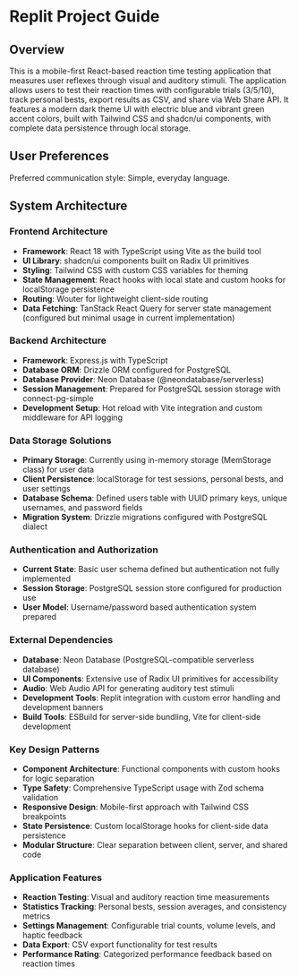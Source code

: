 # Replit Project Guide

## Overview

This is a mobile-first React-based reaction time testing application that measures user reflexes through visual and auditory stimuli. The application allows users to test their reaction times with configurable trials (3/5/10), track personal bests, export results as CSV, and share via Web Share API. It features a modern dark theme UI with electric blue and vibrant green accent colors, built with Tailwind CSS and shadcn/ui components, with complete data persistence through local storage.

## User Preferences

Preferred communication style: Simple, everyday language.

## System Architecture

### Frontend Architecture
- **Framework**: React 18 with TypeScript using Vite as the build tool
- **UI Library**: shadcn/ui components built on Radix UI primitives
- **Styling**: Tailwind CSS with custom CSS variables for theming
- **State Management**: React hooks with local state and custom hooks for localStorage persistence
- **Routing**: Wouter for lightweight client-side routing
- **Data Fetching**: TanStack React Query for server state management (configured but minimal usage in current implementation)

### Backend Architecture
- **Framework**: Express.js with TypeScript
- **Database ORM**: Drizzle ORM configured for PostgreSQL
- **Database Provider**: Neon Database (@neondatabase/serverless)
- **Session Management**: Prepared for PostgreSQL session storage with connect-pg-simple
- **Development Setup**: Hot reload with Vite integration and custom middleware for API logging

### Data Storage Solutions
- **Primary Storage**: Currently using in-memory storage (MemStorage class) for user data
- **Client Persistence**: localStorage for test sessions, personal bests, and user settings
- **Database Schema**: Defined users table with UUID primary keys, unique usernames, and password fields
- **Migration System**: Drizzle migrations configured with PostgreSQL dialect

### Authentication and Authorization
- **Current State**: Basic user schema defined but authentication not fully implemented
- **Session Storage**: PostgreSQL session store configured for production use
- **User Model**: Username/password based authentication system prepared

### External Dependencies
- **Database**: Neon Database (PostgreSQL-compatible serverless database)
- **UI Components**: Extensive use of Radix UI primitives for accessibility
- **Audio**: Web Audio API for generating auditory test stimuli
- **Development Tools**: Replit integration with custom error handling and development banners
- **Build Tools**: ESBuild for server-side bundling, Vite for client-side development

### Key Design Patterns
- **Component Architecture**: Functional components with custom hooks for logic separation
- **Type Safety**: Comprehensive TypeScript usage with Zod schema validation
- **Responsive Design**: Mobile-first approach with Tailwind CSS breakpoints
- **State Persistence**: Custom localStorage hooks for client-side data persistence
- **Modular Structure**: Clear separation between client, server, and shared code

### Application Features
- **Reaction Testing**: Visual and auditory reaction time measurements
- **Statistics Tracking**: Personal bests, session averages, and consistency metrics
- **Settings Management**: Configurable trial counts, volume levels, and haptic feedback
- **Data Export**: CSV export functionality for test results
- **Performance Rating**: Categorized performance feedback based on reaction times